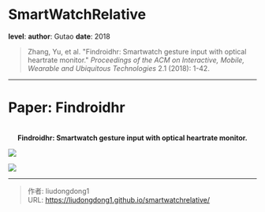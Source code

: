 # SmartWatchRelative


**level**: 
**author**: Gutao
**date**: 2018

> Zhang, Yu, et al. "Findroidhr: Smartwatch gesture input with optical heartrate monitor." *Proceedings of the ACM on Interactive, Mobile, Wearable and Ubiquitous Technologies* 2.1 (2018): 1-42.

------

# Paper: Findroidhr

<div align=center>
<br/>
<b>Findroidhr: Smartwatch gesture input with optical heartrate monitor.</b>
</div>




![](https://gitee.com/github-25970295/blogImage/raw/master/img/image-20201024204749518.png)

![](https://gitee.com/github-25970295/blogImage/raw/master/img/image-20201024204807194.png)



---

> 作者: liudongdong1  
> URL: https://liudongdong1.github.io/smartwatchrelative/  

